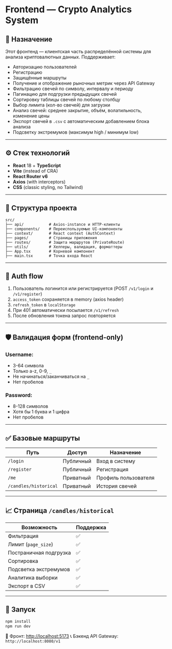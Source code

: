 # Frontend — Crypto Analytics System

## 📌 Назначение

Этот фронтенд — клиентская часть распределённой системы для анализа криптовалютных данных. Поддерживает:

* Авторизацию пользователей
* Регистрацию
* Защищённые маршруты
* Получение и отображение рыночных метрик через API Gateway
* Фильтрацию свечей по символу, интервалу и периоду
* Пагинацию для подгрузки предыдущих свечей
* Сортировку таблицы свечей по любому столбцу
* Выбор лимита (кол-во свечей) для загрузки
* Анализ свечей: среднее закрытие, объём, волатильность, изменение цены
* Экспорт свечей в `.csv` с автоматическим добавлением блока анализа
* Подсветку экстремумов (максимум high / минимум low)

---

## ⚙️ Стек технологий

* **React** 18 + **TypeScript**
* **Vite** (instead of CRA)
* **React Router v6**
* **Axios** (with interceptors)
* **CSS** (classic styling, no Tailwind)

---

## 🧱 Структура проекта

```
src/
├── api/           # Axios-instance и HTTP-клиенты
├── components/    # Переиспользуемые UI-компоненты
├── context/       # React context (AuthContext)
├── pages/         # Страницы приложения
├── routes/        # Защита маршрутов (PrivateRoute)
├── utils/         # Хелперы, валидация, форматтеры
├── App.tsx        # Корневой компонент
├── main.tsx       # Точка входа React
```

---

## 🔐 Auth flow

1. Пользователь логинится или регистрируется (POST `/v1/login` и `/v1/register`)
2. `access_token` сохраняется в memory (axios header)
3. `refresh_token` в `localStorage`
4. При 401 автоматически посылается `/v1/refresh`
5. После обновления токена запрос повторяется

---

## 🛡 Валидация форм (frontend-only)

### Username:

* 3-64 символа
* Только a-z, 0-9, `_`
* Не начинаться/заканчиваться на `_`
* Нет пробелов

### Password:

* 8-128 символов
* Хотя бы 1 буква и 1 цифра
* Нет пробелов

---

## ✅ Базовые маршруты

| Путь                  | Доступ    | Назначение           |
| --------------------- | --------- | -------------------- |
| `/login`              | Публичный | Вход в систему       |
| `/register`           | Публичный | Регистрация          |
| `/me`                 | Приватный | Профиль пользователя |
| `/candles/historical` | Приватный | История свечей       |

---

## 📈 Страница `/candles/historical`

| Возможность            | Поддержка |
| ---------------------- | --------- |
| Фильтрация             | ✅         |
| Лимит (`page_size`)    | ✅         |
| Постраничная подгрузка | ✅         |
| Сортировка             | ✅         |
| Подсветка экстремумов  | ✅         |
| Аналитика выборки      | ✅         |
| Экспорт в CSV          | ✅         |

---

## 🔮 Запуск

```bash
npm install
npm run dev
```

🔗 Фронт: [http://localhost:5173](http://localhost:5173)
📞 Бэкенд API Gateway: `http://localhost:8080/v1`
